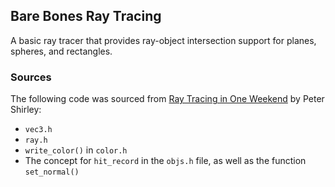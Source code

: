 ## Bare Bones Ray Tracing
A basic ray tracer that provides ray-object intersection support for planes, spheres, and rectangles.

### Sources
The following code was sourced from [Ray Tracing in One Weekend](https://raytracing.github.io/books/RayTracingInOneWeekend.html#outputanimage)  by Peter Shirley:
- `vec3.h`
- `ray.h`
- `write_color()` in `color.h`
- The concept for `hit_record` in the `objs.h` file, as well as the function `set_normal()`
